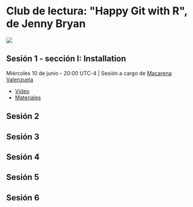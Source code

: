 # Club de lectura: "Happy Git with R", de Jenny Bryan
![](club-de-lectura.png)

## Sesión 1 - sección I: Installation
Miércoles 10 de junio - 20:00 UTC-4 | Sesión a cargo de [Macarena Valenzuela](https://twitter.com/macavalenzuela)

* [Video](https://vimeo.com/427950367)
* [Materiales](https://valenzuelabeltran.github.io/PRIMEROS_PASOS_GIT_GITHUB_RSTUDIO/#1)

## Sesión 2

## Sesión 3

## Sesión 4

## Sesión 5

## Sesión 6
